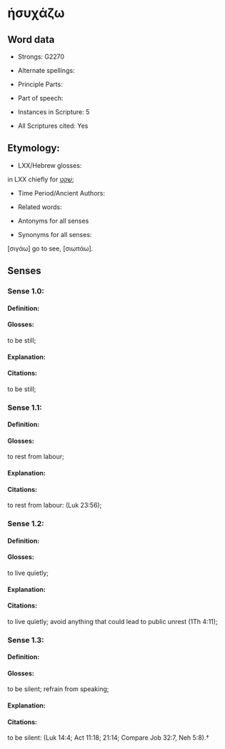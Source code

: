 # ἡσυχάζω

<!-- Status: S2=NeedsReview -->
<!-- Lexica used for edits:  BDAG; LN-->

## Word data

* Strongs: G2270

* Alternate spellings:



* Principle Parts: 


* Part of speech: 


* Instances in Scripture: 5

* All Scriptures cited: Yes

## Etymology: 


* LXX/Hebrew glosses: 

in LXX chiefly for [שׁקט](//en-uhl/H8252); 

* Time Period/Ancient Authors: 


* Related words: 

* Antonyms for all senses

* Synonyms for all senses: 

 [σιγάω] go to see, [σιωπάω].

## Senses 


### Sense  1.0: 

#### Definition: 

#### Glosses: 

to be still; 

#### Explanation: 


#### Citations: 

to be still;

### Sense  1.1: 

#### Definition: 

#### Glosses: 

to rest from labour; 

#### Explanation: 


#### Citations: 

to rest from labour: (Luk 23:56); 

### Sense  1.2: 

#### Definition: 

#### Glosses: 

to live quietly; 

#### Explanation: 


#### Citations: 

to live quietly; avoid anything that could lead to public unrest (1Th 4:11); 

### Sense  1.3: 

#### Definition: 

#### Glosses: 

to be silent; refrain from speaking;

#### Explanation: 


#### Citations: 

to be silent: (Luk 14:4; Act 11:18; 21:14; Compare Job 32:7, Neh 5:8).†
